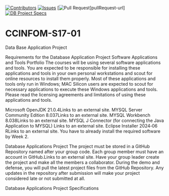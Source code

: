 <a id = "readme-top"> </a>

<!---Quick Access Buttons--->
[![Contributors][contributors-shield]][contributors-url]
[![Issues][issues-shield]][issues-url]
[![Pull Request][pullRequest-shield]]pullRequest-url]
[![DB Project Specs][Specs-shield]][Specs-url]
<!---Shield References--->
[contributors-shield]:
https://img.shields.io/github/contributors/jor-jfdt/CCINFOM-S17-01?style=for-the-badge
[contributors-url]:
https://github.com/jor-jfdt/CCINFOM-S17-01/graphs/contributors
[issues-shield]:
https://img.shields.io/github/issues/jor-jfdt/CCINFOM-S17-01?style=for-the-badge
[issues-url]:
https://github.com/jor-jfdt/CCINFOM-S17-01/issues
[pullRequest-shield]:
https://img.shields.io/github/issues-pr/jor-jfdt/CCINFOM-S17-01?style=for-the-badge
[pullRequest-url]:
https://github.com/jor-jfdt/CCINFOM-S17-01/pulls
[Specs-shield]:
https://img.shields.io/badge/DB-Specs-brightgreen?style=for-the-badge&color=brightgreen
[Specs-url]:
https://drive.google.com/file/d/1vTEbrqZcX2hyIaGHVvhlYiyKkR-RU3Oo/view?usp=sharing

# CCINFOM-S17-01
Data Base Application Project

Requirements for the Database Application Project
Software Applications and Tools Portfolio
The courses will be using several software applications and tools. You are expected to be responsible for installing these applications and tools in your own personal workstations and scout for online resources to install them properly. Most of these applications and tools only run in Windows; MAC Silicon users are expected to scout for necessary applications to execute these Windows applications and tools.
Please read the licensing agreements and limitations of using these applications and tools.

Microsoft OpenJDK 21.0.4Links to an external site.
MYSQL Server Community Edition 8.037Links to an external site.
MYSQL Workbench 8.038Links to an external site.
MYSQL J Connector (for connecting the Java Application to MYSQL) Links to an external site.
Eclipse Installer 2024‑06 RLinks to an external site.
You have to already install the required software by Week 2.

Database Applications Project
The project must be stored in a GitHub Repository named after your group code. Each group member must have an account in GitHub.Links to an external site. Have your group leader create the project and make all the members a collaborator. During the demo and defense, you will pull the latest project files from the GitHub Repository. Any updates in the repository after submission will make your project considered late or not submitted at all.



Database Applications Project Specifications
